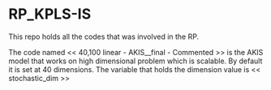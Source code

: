 # RP_KPLS-IS
This repo holds all the codes that was involved in the RP.

The code named << 40,100 linear - AKIS__final - Commented >> is the AKIS model that works on high dimensional problem which is scalable. By default it is set at 40 dimensions. The variable that holds the dimension value is << stochastic_dim >>
